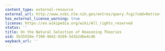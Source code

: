 ```yaml
---
content_type: external-resource
external_url: http://www.ncbi.nlm.nih.gov/entrez/query.fcgi?cmd=Retrieve&db=PubMed&dopt=Citation&list_uids=2605884
has_external_license_warning: true
license: https://en.wikipedia.org/wiki/All_rights_reserved
status: ''
title: On the Natural Selection of Reasoning Theories
uid: 5b35558e-f390-4642-9269-5d1b2dbe4cd6
wayback_url: ''
---
```

